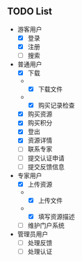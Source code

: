 ## TODO List
- 游客用户
    - [x] 登录
    - [x] 注册
    - [ ] 搜索
- 普通用户
    - [x] 下载
    - - [x] 下载文件
    - - [x] 购买记录检查
    - [x] 购买资源
    - [x] 购买积分
    - [x] 登出
    - [x] 资源详情
    - [ ] 联系专家
    - [ ] 提交认证申请
    - [ ] 提交反馈信息
- 专家用户
    - [x] 上传资源
    - - [x] 上传文件
    - - [x] 填写资源描述
    - [ ] 维护门户系统
- 管理员用户
    - [ ] 处理反馈
    - [ ] 处理认证
